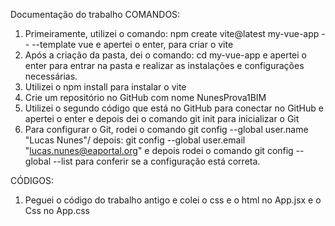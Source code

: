 Documentação do trabalho 
COMANDOS:
1. Primeiramente, utilizei o comando: npm create vite@latest my-vue-app -- --template vue e apertei o enter,  para criar o vite
2. Após a criação da pasta, dei o comando: cd my-vue-app e apertei o enter para entrar na pasta e realizar as instalações e configurações
necessárias.
3. Utilizei o npm install para instalar o vite
4. Crie um repositório no GitHub com nome NunesProva1BIM
5. Utilizei o segundo código que está no GitHub para conectar no GitHub e apertei o enter e depois dei o comando git init para inicializar o Git
6. Para configurar o Git, rodei o comando git config --global user.name "Lucas Nunes"/ depois: git config --global user.email "lucas.nunes@eaportal.org" e depois rodei o comando git config --global --list para conferir se a configuração está correta.

CÓDIGOS:
1. Peguei o código do trabalho antigo e colei o css e o html no App.jsx e o Css no App.css